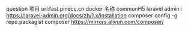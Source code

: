 question 项目
url:fast.pinecc.cn
docker 名称 commonH5
laravel admin  : https://laravel-admin.org/docs/zh/1.x/installation
 composer config -g repo.packagist composer https://mirrors.aliyun.com/composer/
